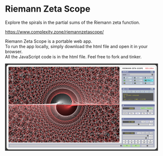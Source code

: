 # Riemann Zeta Scope

Explore the spirals in the partial sums of the Riemann zeta function.

https://www.complexity.zone/riemannzetascope/

Riemann Zeta Scope is a portable web app.<br />
To run the app locally, simply download the html file and open it in your browser.<br />
All the JavaScript code is in the html file. Feel free to fork and tinker.<br />

![Riemann Zeta Scope](./riemannzetascope_screenshot1.png?raw=true "Riemann Zeta Scope")
